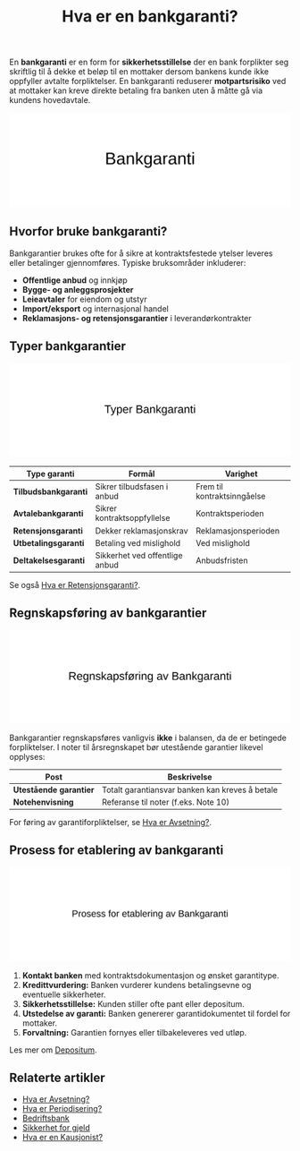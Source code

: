﻿---
title: "Hva er en bankgaranti?"
seoTitle: "Bankgaranti | Typer, bruk og regnskapsføring"
description: "En bankgaranti er en sikkerhetsstillelse der banken garanterer betaling hvis kunden misligholder. Lær om vanlige garantityper, når de brukes og hvordan garantier omtales i regnskap og noter."
summary: "Kort guide til bankgaranti: hva det er, typer garantier, bruksområder og hvordan de håndteres i regnskapet."
---

En **bankgaranti** er en form for **sikkerhetsstillelse** der en bank forplikter seg skriftlig til å dekke et beløp til en mottaker dersom bankens kunde ikke oppfyller avtalte forpliktelser. En bankgaranti reduserer **motpartsrisiko** ved at mottaker kan kreve direkte betaling fra banken uten å måtte gå via kundens hovedavtale.

![Illustrasjon av konseptet bankgaranti](bankgaranti-image.svg)

## Hvorfor bruke bankgaranti?

Bankgarantier brukes ofte for å sikre at kontraktsfestede ytelser leveres eller betalinger gjennomføres. Typiske bruksområder inkluderer:

* **Offentlige anbud** og innkjøp
* **Bygge- og anleggsprosjekter**
* **Leieavtaler** for eiendom og utstyr
* **Import/eksport** og internasjonal handel
* **Reklamasjons- og retensjonsgarantier** i leverandørkontrakter

## Typer bankgarantier

![Typer Bankgaranti](bankgaranti-types.svg)

| Type garanti           | Formål                          | Varighet                   |
|-------------------------|---------------------------------|----------------------------|
| **Tilbudsbankgaranti**  | Sikrer tilbudsfasen i anbud     | Frem til kontraktsinngåelse |
| **Avtalebankgaranti**   | Sikrer kontraktsoppfyllelse     | Kontraktsperioden          |
| **Retensjonsgaranti**   | Dekker reklamasjonskrav         | Reklamasjonsperioden       |
| **Utbetalingsgaranti**  | Betaling ved mislighold         | Ved mislighold             |
| **Deltakelsesgaranti**  | Sikkerhet ved offentlige anbud  | Anbudsfristen              |

Se også [Hva er Retensjonsgaranti?](/blogs/regnskap/hva-er-retensjonsgaranti "Hva er Retensjonsgaranti? Guide til Retensjonsgarantier i Norge").

## Regnskapsføring av bankgarantier

![Regnskapsføring av bankgaranti](bankgaranti-accounting.svg)

Bankgarantier regnskapsføres vanligvis **ikke** i balansen, da de er betingede forpliktelser. I noter til årsregnskapet bør utestående garantier likevel opplyses:

| Post                    | Beskrivelse                                   |
|-------------------------|-----------------------------------------------|
| **Utestående garantier**| Totalt garantiansvar banken kan kreves å betale |
| **Notehenvisning**       | Referanse til noter (f.eks. Note 10)           |

For føring av garantiforpliktelser, se [Hva er Avsetning?](/blogs/regnskap/avsetning "Hva er Avsetning? Ulike typer og regnskapsføring").

## Prosess for etablering av bankgaranti

![Prosess for etablering av bankgaranti](bankgaranti-prosess.svg)

1. **Kontakt banken** med kontraktsdokumentasjon og ønsket garantitype.
2. **Kredittvurdering:** Banken vurderer kundens betalingsevne og eventuelle sikkerheter.
3. **Sikkerhetsstillelse:** Kunden stiller ofte pant eller depositum.
4. **Utstedelse av garanti:** Banken genererer garantidokumentet til fordel for mottaker.
5. **Forvaltning:** Garantien fornyes eller tilbakeleveres ved utløp.

Les mer om [Depositum](/blogs/regnskap/hva-er-depositum "Hva er Depositum? Slik håndteres depositum i regnskap").

## Relaterte artikler

* [Hva er Avsetning?](/blogs/regnskap/avsetning "Hva er Avsetning? Ulike typer og regnskapsføring")
* [Hva er Periodisering?](/blogs/regnskap/hva-er-periodisering "Hva er Periodisering? Prinsipper og Eksempler")
* [Bedriftsbank](/blogs/regnskap/bedriftsbank "Bedriftsbank - Oversikt over banktjenester for bedrifter og regnskapsintegrasjon")
* [Sikkerhet for gjeld](/blogs/regnskap/sikkerhet-gjeld "Sikkerhet for gjeld - pant og garantier")
* [Hva er en Kausjonist?](/blogs/regnskap/kausjonist "Hva er en Kausjonist? Rolle og Ansvar")











